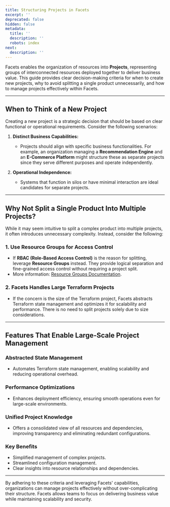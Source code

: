 ```yaml
---
title: Structuring Projects in Facets
excerpt: ''
deprecated: false
hidden: false
metadata:
  title: ''
  description: ''
  robots: index
next:
  description: ''
---
```

Facets enables the organization of resources into **Projects**, representing groups of interconnected resources deployed together to deliver business value. This guide provides clear decision-making criteria for when to create new projects, why to avoid splitting a single product unnecessarily, and how to manage projects effectively within Facets.

***

## When to Think of a New Project

Creating a new project is a strategic decision that should be based on clear functional or operational requirements. Consider the following scenarios:

1. **Distinct Business Capabilities:**
   * Projects should align with specific business functionalities. For example, an organization managing a **Recommendation Engine** and an **E-Commerce Platform** might structure these as separate projects since they serve different purposes and operate independently.

2. **Operational Independence:**
   * Systems that function in silos or have minimal interaction are ideal candidates for separate projects.

***

## Why Not Split a Single Product Into Multiple Projects?

While it may seem intuitive to split a complex product into multiple projects, it often introduces unnecessary complexity. Instead, consider the following:

### 1. Use Resource Groups for Access Control

* If **RBAC (Role-Based Access Control)** is the reason for splitting, leverage **Resource Groups** instead. They provide logical separation and fine-grained access control without requiring a project split.
* More information: [Resource Groups Documentation](https://readme.facets.cloud/docs/user-management-2#resource-groups).

### 2. Facets Handles Large Terraform Projects

* If the concern is the size of the Terraform project, Facets abstracts Terraform state management and optimizes it for scalability and performance. There is no need to split projects solely due to size considerations.

***

## Features That Enable Large-Scale Project Management

### Abstracted State Management

* Automates Terraform state management, enabling scalability and reducing operational overhead.

### Performance Optimizations

* Enhances deployment efficiency, ensuring smooth operations even for large-scale environments.

### Unified Project Knowledge

* Offers a consolidated view of all resources and dependencies, improving transparency and eliminating redundant configurations.

### Key Benefits

* Simplified management of complex projects.
* Streamlined configuration management.
* Clear insights into resource relationships and dependencies.

***

By adhering to these criteria and leveraging Facets' capabilities, organizations can manage projects effectively without over-complicating their structure. Facets allows teams to focus on delivering business value while maintaining scalability and security.
